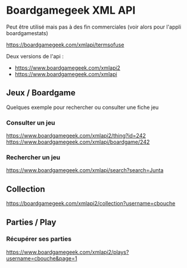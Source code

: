 # Boardgamegeek XML API 

Peut être utilisé mais pas à des fin commerciales (voir alors pour l'appli boardgamestats)

https://boardgamegeek.com/xmlapi/termsofuse

Deux versions de l'api :

* https://www.boardgamegeek.com/xmlapi2
* https://www.boardgamegeek.com/xmlapi

## Jeux / Boardgame 

Quelques exemple pour rechercher ou consulter une fiche jeu

### Consulter un jeu

https://www.boardgamegeek.com/xmlapi2/thing?id=242
https://www.boardgamegeek.com/xmlapi/boardgame/242

### Rechercher un jeu

https://www.boardgamegeek.com/xmlapi/search?search=Junta


## Collection 

https://boardgamegeek.com/xmlapi2/collection?username=cbouche

## Parties / Play

### Récupérer ses parties

https://www.boardgamegeek.com/xmlapi2/plays?username=cbouche&page=1
